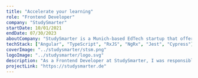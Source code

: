 ```yaml
---
title: "Accelerate your learning"
role: "Frontend Developer"
company: "StudySmarter"
startDate: 10/01/2021
endDate: 07/30/2023
aboutCompany: "StudySmarter is a Munich-based EdTech startup that offers a platform for students to create, share, and learn from digital flashcards."
techStack: ["Angular", "TypeScript", "RxJS", "NgRx", "Jest", "Cypress"]
coverImage: "../studysmarter/stsm.png"
logoImage: "../studysmarter/logo.svg"
description: "As a Frontend Developer at StudySmarter, I was responsible for developing new features and maintaining the existing codebase of the web application."
projectLink: "https://studysmarter.de"
---
```

